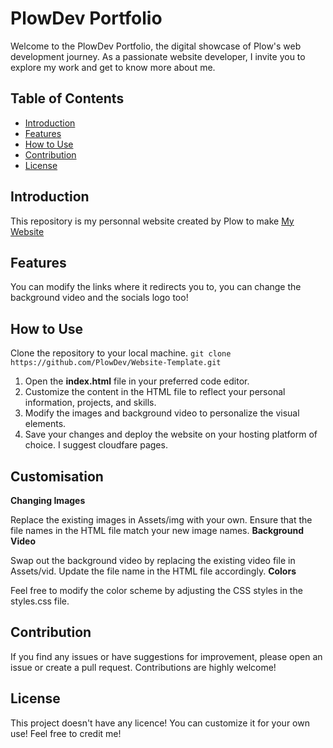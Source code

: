 # PlowDev Portfolio
Welcome to the PlowDev Portfolio, the digital showcase of Plow's web development journey. As a passionate website developer, I invite you to explore my work and get to know more about me.

## Table of Contents
- [Introduction](https://github.com/PlowDev/Website-Template?tab=readme-ov-file#introdution)
- [Features](https://github.com/PlowDev/Website-Template?tab=readme-ov-file#features)
- [How to Use](https://github.com/PlowDev/Website-Template?tab=readme-ov-file#how-to-use)
- [Contribution](https://github.com/PlowDev/Website-Template?tab=readme-ov-file#contribution)
- [License](https://github.com/PlowDev/Website-Template?tab=readme-ov-file#license)

## Introduction
This repository is my personnal website created by Plow to make [My Website](https://plow.is-a.dev)

## Features
You can modify the links where it redirects you to, you can change the background video and the socials logo too!

## How to Use
Clone the repository to your local machine.
```git clone https://github.com/PlowDev/Website-Template.git```
1. Open the **index.html** file in your preferred code editor.
2. Customize the content in the HTML file to reflect your personal information, projects, and skills.
3. Modify the images and background video to personalize the visual elements.
4. Save your changes and deploy the website on your hosting platform of choice. I suggest cloudfare pages.

## Customisation
**Changing Images**

Replace the existing images in Assets/img with your own. Ensure that the file names in the HTML file match your new image names.
**Background Video**

Swap out the background video by replacing the existing video file in Assets/vid. Update the file name in the HTML file accordingly.
**Colors**

Feel free to modify the color scheme by adjusting the CSS styles in the styles.css file.

## Contribution
If you find any issues or have suggestions for improvement, please open an issue or create a pull request. Contributions are highly welcome!

## License
This project doesn't have any licence! You can customize it for your own use! 
Feel free to credit me!

